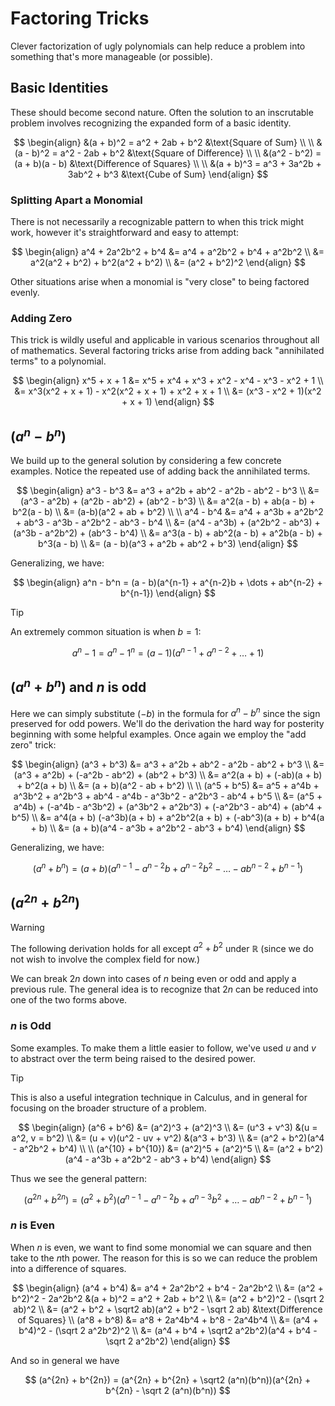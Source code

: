 # Factoring Tricks

Clever factorization of ugly polynomials can help reduce a problem into something that's more manageable (or possible).

## Basic Identities

These should become second nature. Often the solution to an inscrutable problem involves recognizing the expanded form of a basic identity.

$$
\begin{align}
&(a + b)^2 = a^2 + 2ab + b^2 &\text{Square of Sum} \\ \\
&(a - b)^2 = a^2 - 2ab + b^2 &\text{Square of Difference} \\ \\
&(a^2 - b^2) = (a + b)(a - b) &\text{Difference of Squares} \\ \\
&(a + b)^3 = a^3 + 3a^2b + 3ab^2 + b^3 &\text{Cube of Sum}
\end{align}
$$

### Splitting Apart a Monomial

There is not necessarily a recognizable pattern to when this trick might work, however it's straightforward and easy to attempt:

$$
\begin{align}
a^4 + 2a^2b^2 + b^4 &= a^4 + a^2b^2 + b^4 + a^2b^2 \\
&= a^2(a^2 + b^2) + b^2(a^2 + b^2) \\
&= (a^2 + b^2)^2
\end{align}
$$

Other situations arise when a monomial is "very close" to being factored evenly.

### Adding Zero

This trick is wildly useful and applicable in various scenarios throughout all of mathematics. Several factoring tricks arise from adding back "annihilated terms" to a polynomial.

$$
\begin{align}
x^5 + x + 1 &= x^5 + x^4 + x^3 + x^2 - x^4 - x^3 - x^2 + 1 \\
&= x^3(x^2 + x + 1) - x^2(x^2 + x + 1) + x^2 + x + 1 \\
&= (x^3 - x^2 + 1)(x^2 + x + 1)
\end{align}
$$

## $(a^n - b^n)$

We build up to the general solution by considering a few concrete examples. Notice the repeated use of adding back the annihilated terms.

$$
\begin{align}
a^3 - b^3 &= a^3 + a^2b + ab^2 - a^2b - ab^2 - b^3 \\
&= (a^3 - a^2b) + (a^2b - ab^2) + (ab^2 - b^3) \\
&= a^2(a - b) + ab(a - b) + b^2(a - b) \\
&= (a-b)(a^2 + ab + b^2) \\ \\
a^4 - b^4 &= a^4 + a^3b + a^2b^2 + ab^3 - a^3b - a^2b^2 - ab^3 - b^4 \\
&= (a^4 - a^3b) + (a^2b^2 - ab^3) + (a^3b - a^2b^2) + (ab^3 - b^4) \\
&= a^3(a - b) + ab^2(a - b) + a^2b(a - b) + b^3(a - b) \\
&= (a - b)(a^3 + a^2b + ab^2 + b^3)
\end{align}
$$

Generalizing, we have:

$$
\begin{align}
a^n - b^n = (a - b)(a^{n-1} + a^{n-2}b + \dots + ab^{n-2} + b^{n-1})
\end{align}
$$

> [!tip]
> An extremely common situation is when $b = 1$:
>
> $$
> a^n - 1 = a^n - 1^n = (a - 1)(a^{n-1} + a^{n-2} + \dots + 1)
> $$

## $(a^n + b^n)$ and $n$ is odd

Here we can simply substitute $(-b)$ in the formula for $a^n - b^n$ since the sign preserved for odd powers. We'll do the derivation the hard way for posterity beginning with some helpful examples. Once again we employ the "add zero" trick:

$$
\begin{align}
(a^3 + b^3) &= a^3 + a^2b + ab^2 - a^2b - ab^2 + b^3 \\
&= (a^3 + a^2b) + (-a^2b - ab^2) + (ab^2 + b^3) \\
&= a^2(a + b) + (-ab)(a + b) + b^2(a + b) \\
&= (a + b)(a^2 - ab + b^2) \\ \\
(a^5 + b^5) &= a^5 + a^4b + a^3b^2 + a^2b^3 + ab^4 - a^4b - a^3b^2 - a^2b^3 - ab^4 + b^5 \\
&= (a^5 + a^4b) + (-a^4b - a^3b^2) + (a^3b^2 + a^2b^3) + (-a^2b^3 - ab^4) + (ab^4 + b^5) \\
&= a^4(a + b) (-a^3b)(a + b) + a^2b^2(a + b) + (-ab^3)(a + b) + b^4(a + b) \\
&= (a + b)(a^4 - a^3b + a^2b^2 - ab^3 + b^4)
\end{align}
$$

Generalizing, we have:

$$
(a^n + b^n) = (a + b)(a^{n-1} - a^{n-2}b + a^{n-2}b^2 - \dots - ab^{n-2} + b^{n-1})
$$

## $(a^{2n} + b^{2n})$

> [!warning]
> The following derivation holds for all except $a^2 + b^2$ under $\mathbb{R}$ (since we do not wish to involve the complex field for now.)

We can break $2n$ down into cases of $n$ being even or odd and apply a previous rule. The general idea is to recognize that $2n$ can be reduced into one of the two forms above.

### $n$ is Odd

Some examples. To make them a little easier to follow, we've used $u$ and $v$ to abstract over the term being raised to the desired power.

> [!tip]
> This is also a useful integration technique in Calculus, and in general for focusing on the broader structure of a problem.

$$
\begin{align}
(a^6 + b^6) &= (a^2)^3 + (a^2)^3 \\
&= (u^3 + v^3) &(u = a^2, v = b^2) \\
&= (u + v)(u^2 - uv + v^2) &(a^3 + b^3) \\
&= (a^2 + b^2)(a^4 - a^2b^2 + b^4) \\ \\
(a^{10} + b^{10}) &= (a^2)^5 + (a^2)^5 \\
&= (a^2 + b^2)(a^4 - a^3b + a^2b^2 - ab^3 + b^4)
\end{align}
$$

Thus we see the general pattern:

$$
(a^{2n} + b^{2n}) = (a^2 + b^2)(a^{n-1} - a^{n-2}b + a^{n-3}b^2 + \dots - ab^{n-2} + b^{n-1})
$$

### $n$ is Even

When $n$ is even, we want to find some monomial we can square and then take to the $n$th power. The reason for this is so we can reduce the problem into a difference of squares.

$$
\begin{align}
(a^4 + b^4) &= a^4 + 2a^2b^2 + b^4 - 2a^2b^2 \\
&= (a^2 + b^2)^2 - 2a^2b^2 &(a + b)^2 = a^2 + 2ab + b^2 \\
&= (a^2 + b^2)^2 - (\sqrt 2 ab)^2 \\
&= (a^2 + b^2 + \sqrt2 ab)(a^2 + b^2 - \sqrt 2 ab) &\text{Difference of Squares} \\
(a^8 + b^8) &= a^8 + 2a^4b^4 + b^8 - 2a^4b^4 \\
&= (a^4 + b^4)^2 - (\sqrt 2 a^2b^2)^2 \\
&= (a^4 + b^4 + \sqrt2 a^2b^2)(a^4 + b^4 - \sqrt 2 a^2b^2)
\end{align}
$$

And so in general we have

$$
(a^{2n} + b^{2n}) = (a^{2n} + b^{2n} + \sqrt2 (a^n)(b^n))(a^{2n} + b^{2n} - \sqrt 2 (a^n)(b^n))
$$